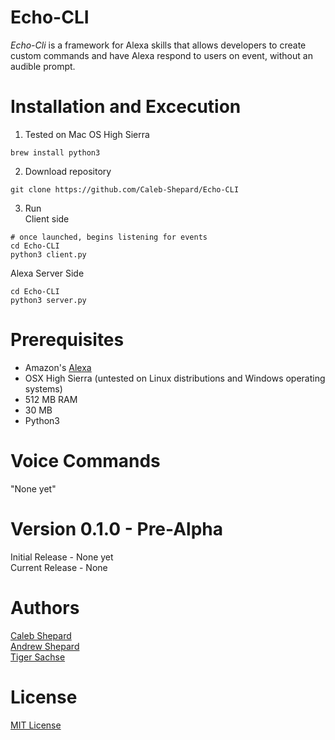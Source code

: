 # Echo-CLI
*Echo-Cli* is a framework for Alexa skills that allows developers to create custom commands and have Alexa respond to users on event, without an audible prompt.<br />

# Installation and Excecution
1) Tested on Mac OS High Sierra
```
brew install python3
```
2) Download repository
```
git clone https://github.com/Caleb-Shepard/Echo-CLI
```
3) Run <br />
Client side
```
# once launched, begins listening for events
cd Echo-CLI
python3 client.py
```
Alexa
Server Side
```
cd Echo-CLI
python3 server.py

```

# Prerequisites
* Amazon's [Alexa](https://www.amazon.com/b/?ie=UTF8&node=9818047011&tag=mh0b-20&hvadid=77721756043382&hvqmt=e&hvbmt=be&hvdev=c&ref=pd_sl_iwlt1gvek_e) <br />
* OSX High Sierra (untested on Linux distributions and Windows operating systems) <br />
* 512 MB RAM <br />
* 30 MB  <br />
* Python3

# Voice Commands
"None yet" <br />

# Version 0.1.0 - Pre-Alpha
Initial Release - None yet <br />
Current Release - None

# Authors
[Caleb Shepard](https://github.com/Caleb-Shepard) <br />
[Andrew Shepard](https://github.com/Andrew-Shepard) <br />
[Tiger Sachse](https://github.com/tgsachse)

# License
[MIT License](LICENSE)
